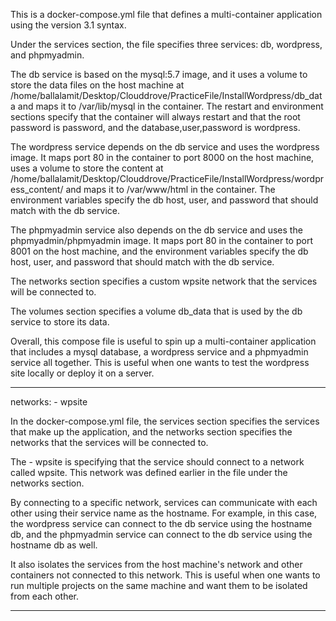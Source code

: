 This is a docker-compose.yml file that defines a multi-container application using the version 3.1 syntax.

Under the services section, the file specifies three services: db, wordpress, and phpmyadmin.

The db service is based on the mysql:5.7 image, and it uses a volume to store the data files on the host machine at /home/ballalamit/Desktop/Clouddrove/PracticeFile/InstallWordpress/db_data and maps it to /var/lib/mysql in the container. The restart and environment sections specify that the container will always restart and that the root password is password, and the database,user,password is wordpress.

The wordpress service depends on the db service and uses the wordpress image. It maps port 80 in the container to port 8000 on the host machine, uses a volume to store the content at /home/ballalamit/Desktop/Clouddrove/PracticeFile/InstallWordpress/wordpress_content/ and maps it to /var/www/html in the container. The environment variables specify the db host, user, and password that should match with the db service.

The phpmyadmin service also depends on the db service and uses the phpmyadmin/phpmyadmin image. It maps port 80 in the container to port 8001 on the host machine, and the environment variables specify the db host, user, and password that should match with the db service.

The networks section specifies a custom wpsite network that the services will be connected to.

The volumes section specifies a volume db_data that is used by the db service to store its data.

Overall, this compose file is useful to spin up a multi-container application that includes a mysql database, a wordpress service and a phpmyadmin service all together. This is useful when one wants to test the wordpress site locally or deploy it on a server.


----------------------
networks:
      - wpsite

In the docker-compose.yml file, the services section specifies the services that make up the application, and the networks section specifies the networks that the services will be connected to.

The - wpsite is specifying that the service should connect to a network called wpsite. This network was defined earlier in the file under the networks section.

By connecting to a specific network, services can communicate with each other using their service name as the hostname. For example, in this case, the wordpress service can connect to the db service using the hostname db, and the phpmyadmin service can connect to the db service using the hostname db as well.

It also isolates the services from the host machine's network and other containers not connected to this network. This is useful when one wants to run multiple projects on the same machine and want them to be isolated from each other.


------------------
